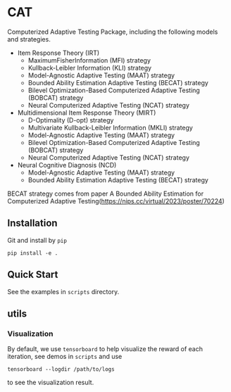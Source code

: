 # CAT
Computerized Adaptive Testing Package, including the following models and strategies.

* Item Response Theory (IRT)
  * MaximumFisherInformation (MFI) strategy
  * Kullback-Leibler Information (KLI) strategy
  * Model-Agnostic Adaptive Testing (MAAT) strategy
  * Bounded Ability Estimation Adaptive Testing (BECAT) strategy 
  * Bilevel Optimization-Based Computerized Adaptive Testing (BOBCAT) strategy 
  * Neural Computerized Adaptive Testing (NCAT) strategy 
* Multidimensional Item Response Theory (MIRT)
  * D-Optimality (D-opt) strategy
  * Multivariate Kullback-Leibler Information (MKLI) strategy
  * Model-Agnostic Adaptive Testing (MAAT) strategy
  * Bilevel Optimization-Based Computerized Adaptive Testing (BOBCAT) strategy 
  * Neural Computerized Adaptive Testing (NCAT) strategy 
* Neural Cognitive Diagnosis (NCD)
  * Model-Agnostic Adaptive Testing (MAAT) strategy
  * Bounded Ability Estimation Adaptive Testing (BECAT) strategy 
  
BECAT strategy comes from paper A Bounded Ability Estimation for Computerized Adaptive Testing(https://nips.cc/virtual/2023/poster/70224)

## Installation

Git and install by `pip`

```
pip install -e .
```

## Quick Start

See the examples in `scripts` directory.

## utils

### Visualization

By default, we use `tensorboard` to help visualize the reward of each iteration, see demos in `scripts` and use

```
tensorboard --logdir /path/to/logs
```

to see the visualization result.


